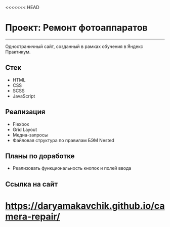 <<<<<<< HEAD
# Проект: Ремонт фотоаппаратов
---

Одностраничный сайт, созданный в рамках обучения в Яндекс Практикум.

## Стек
* HTML
* CSS
* SCSS
* JavaScript

## Реализация
* Flexbox
* Grid Layout
* Медиа-запросы
* Файловая структура по правилам БЭМ Nested

## Планы по доработке
* Реализовать функциональность кнопок и полей ввода

## Ссылка на сайт
https://daryamakavchik.github.io/camera-repair/
=======
